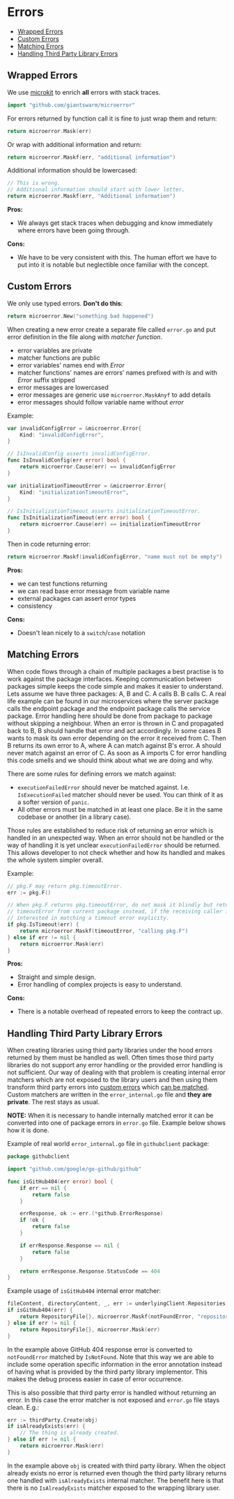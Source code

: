 # Errors

- [Wrapped Errors](#wrapped-errors)
- [Custom Errors](#custom-errors)
- [Matching Errors](#matching-errors)
- [Handling Third Party Library Errors](#handling-third-party-library-errors)

## Wrapped Errors

We use [microkit] to enrich **all** errors with stack traces.

```go
import "github.com/giantswarm/microerror"
```

For errors returned by function call it is fine to just wrap them and return:

```go
return microerror.Mask(err)
```

Or wrap with additional information and return:

```go
return microerror.Maskf(err, "additional information")
```

Additional information should be lowercased:

```go
// This is wrong.
// Additional information should start with lower letter.
return microerror.Maskf(err, "Additional information")
```

**Pros:**

- We always get stack traces when debugging and know immediately where errors
  have been going through.

**Cons:**

- We have to be very consistent with this. The human effort we have to put into
  it is notable but neglectible once familiar with the concept.


## Custom Errors

We only use typed errors. **Don't do this**:

```go
return microerror.New("something bad happened")
```

When creating a new error create a separate file called `error.go` and put
error definition in the file along with *matcher function*.

- error variables are private
- matcher functions are public
- error variables' names end with *Error*
- matcher functions' names are errors' names prefixed with *Is* and with
  *Error* suffix stripped
- error messages are lowercased
- error messages are generic use `microerror.MaskAnyf` to add details
- error messages should follow variable name without *error*

Example:

```go
var invalidConfigError = &microerror.Error{
	Kind: "invalidConfigError",
}

// IsInvalidConfig asserts invalidConfigError.
func IsInvalidConfig(err error) bool {
	return microerror.Cause(err) == invalidConfigError
}

var initializationTimeoutError = &microerror.Error{
	Kind: "initializationTimeoutError",
}

// IsInitializationTimeout asserts initializationTimeoutError.
func IsInitializationTimeout(err error) bool {
	return microerror.Cause(err) == initializationTimeoutError
}
```

Then in code returning error:

```go
return microerror.Maskf(invalidConfigError, "name must not be empty")
```

**Pros:**

- we can test functions returning
- we can read base error message from variable name
- external packages can assert error types
- consistency

**Cons:**

- Doesn't lean nicely to a `switch`/`case` notation

[microkit]: https://github.com/giantswarm/microkit

## Matching Errors

When code flows through a chain of multiple packages a best practise is to work
against the package interfaces. Keeping communication between packages simple
keeps the code simple and makes it easier to understand. Lets assume we have
three packages: A, B and C. A calls B. B calls C. A real life example can be
found in our microservices where the server package calls the endpoint package
and the endpoint package calls the service package. Error handling here should
be done from package to package without skipping a neighbour. When an error is
thrown in C and propagated back to B, B should handle that error and act
accordingly. In some cases B wants to mask its own error depending on the error
it received from C. Then B returns its own error to A, where A can match against
B's error. A should never match against an error of C. As soon as A imports C
for error handling this code smells and we should think about what we are doing
and why.

There are some rules for defining errors we match against:

- `executionFailedError` should never be matched against. I.e.
  `IsExecutionFailed` matcher should never be used. You can think of it as
  a softer version of `panic`.
- All other errors must be matched in at least one place. Be it in the same
  codebase or another (in a library case).

Those rules are established to reduce risk of returning an error which is
handled in an unexpected way. When an error should not be handled or the way of
handling it is yet unclear `executionFailedError` should be returned. This
allows developer to not check whether and how its handled and makes the whole
system simpler overall.

Example:

```go
// pkg.F may return pkg.timeoutError.
err := pkg.F()

// When pkg.F returns pkg.timeoutError, do not mask it blindly but return
// timeoutError from current package instead, if the receiving caller is
// interested in matching a timeout error explicity.
if pkg.IsTimeout(err) {
	return microerror.Maskf(timeoutError, "calling pkg.F")
} else if err != nil {
	return microerror.Mask(err)
}
```

**Pros:**

- Straight and simple design.
- Error handling of complex projects is easy to understand.

**Cons:**

- There is a notable overhead of repeated errors to keep the contract up.

## Handling Third Party Library Errors

When creating libraries using third party libraries under the hood errors
returned by them must be handled as well. Often times those third party
libraries do not support any error handling or the provided error handling is
not sufficient. Our way of dealing with that problem is creating internal error
matchers which are not exposed to the library users and then using them
transform third party errors into [custom errors](#custom-errors) which [can be
matched](#matching-errors). Custom matchers are written in the
`error_internal.go` file and **they are private**. The rest stays as usual.

**NOTE:** When it is necessary to handle internally matched error it can be
converted into one of package errors in `error.go` file. Example below shows
how it is done.

Example of real world `error_internal.go` file in `githubclient` package:

```go
package githubclient

import "github.com/google/go-github/github"

func isGitHub404(err error) bool {
	if err == nil {
		return false
	}

	errResponse, ok := err.(*github.ErrorResponse)
	if !ok {
		return false
	}

	if errResponse.Response == nil {
		return false
	}

	return errResponse.Response.StatusCode == 404
}
```

Example usage of `isGitHub404` internal error matcher:

```go
fileContent, directoryContent, _, err := underlyingClient.Repositories.GetContents(ctx, owner, repo, path, opt)
if isGitHub404(err) {
	return RepositoryFile{}, microerror.Maskf(notFoundError, "repository file %#q for owner %#q in repository %#q", path, owner, repo)
} else if err != nil {
	return RepositoryFile{}, microerror.Mask(err)
}
```

In the example above GitHub 404 response error is converted to `notFoundError`
matched by `IsNotFound`. Note that this way we are able to include some
operation specific information in the error annotation instead of having what
is provided by the third party library implementor. This makes the debug
process easier in case of error occurrence.

This is also possible that third party error is handled without returning an
error. In this case the error matcher is not exposed and `error.go` file stays
clean. E.g.:

```go
err := thirdParty.Create(obj)
if isAlreadyExists(err) {
	// The thing is already created.
} else if err != nil {
	return microerror.Mask(err)
}
```

In the example above `obj` is created with third party library. When the object
already exists no error is returned even though the third party library returns
one handled with `isAlreadyExists` internal matcher. The benefit here is that
there is no `IsAlreadyExists` matcher exposed to the wrapping library user.
